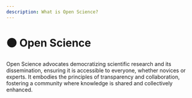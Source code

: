 ```yaml
---
description: What is Open Science?
---
```


# 🟠 Open Science



Open Science advocates democratizing scientific research and its dissemination, ensuring it is accessible to everyone, whether novices or experts. It embodies the principles of transparency and collaboration, fostering a community where knowledge is shared and collectively enhanced.
